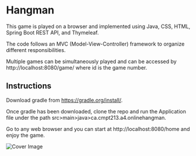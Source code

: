 # Hangman
This game is played on a browser and implemented using Java, CSS, HTML, Spring Boot REST API, and Thymeleaf.

The code follows an MVC (Model-View-Controller) framework to organize different responsibilities.

Multiple games can be simultaneously played and can be accessed by http://localhost:8080/game/<id> where id is the game number.
  

## Instructions
Download gradle from https://gradle.org/install/.

Once gradle has been downloaded, clone the repo and run the Application file under the path src>main>java>ca.cmpt213.a4.onlinehangman.

Go to any web browser and you can start at http://localhost:8080/home and enjoy the game.


![Cover Image](https://github.com/GumpacG/Hangman/src/main/resources/static/images/CoverPhoto.JPG)
